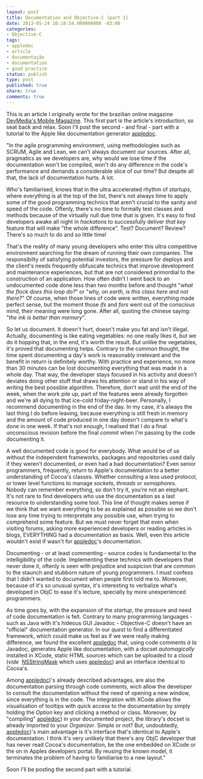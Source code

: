 ```yaml
---
layout: post
title: Documentation and Objective-C (part 1)
date: 2013-05-24 16:18:54.000000000 -03:00
categories:
- Objective-C
tags:
- appledoc
- article
- documentação
- documentation
- good practice
status: publish
type: post
published: true
share: true
comments: true
---
```


This is an article I originally wrote for the brazilian online magazine
[DevMedia's Mobile Magazine](http://www.devmedia.com.br/aprenda-a-documentar-seus-projetos-em-objective-c-revista-mobile-magazine-48/27964).
This first part is the article's introduction, so seat back and relax. Soon I'll
post the second - and final - part with a tutorial to the Apple like
documentation generator [appledoc](http://gentlebytes.com/appledoc/).

"In the agile programming environment, using methodologies such as SCRUM, Agile
and Lean, we can't always document our sources. After all, pragmatics as we
developers are, why would we lose time if the documentation won't be compiled,
won't do any difference in the code's performance and demands a considerable
slice of our time? But despite all that, the lack of documentation hurts. A lot.

Who's familiarised, knows that in the ultra accelerated rhythm of *startups*,
where everything is at the top of the list, there's not always time to apply
some of the good programming technics that aren't crucial to the sanity and
speed of the code. Oftenly, there's no time to formally test classes and methods
because of the virtually null due time that is given. It's easy to find
developers awake all night in *hackatons* to successfully deliver *that key*
feature that will make "the whole difference". Test? Document? Review? There's
so much to do and so little time!

That's the reality of many young developers who enter this ultra competitive
environment searching for the dream of running their own companies. The
responsibilty of satisfying potential investors, the pressure for deploys and
the client's needs frequently obfuscate technics that improve development and
maintenance experiences, but that are not considered primordial to the
construction of an application. How often didn't I went back to an undocumented
code done less than two months before and thought "*what the flock does this
loop do?*" or "*why, on earth, is this class here and not there?*" Of course,
when those lines of code were written, everything made perfect sense, but the
moment those *ifs* and *fors* went out of the conscious mind, their meaning were
long gone. After all, quoting the chinese saying: "*the ink is better than memory*".

So let us document. It doesn't hurt, doesn't make you fat and isn't illegal.
Actually, documenting is like eating vegetables: no one really likes it, but we
do it hopping that, in the end, it's worth the result. But unlike the vegetables,
it's proved that documenting helps. Contrary to the common thought, the time
spent documenting a day's work is reasonably irrelevant and the benefit in return
is definitely worthy. With practice and experience, no more than 30 minutes can
be lost documenting everything that was made in a whole day. That way, the
developer stays focused in his activity and doesn't deviates doing other stuff
that draws his attention or stand in his way of writing the best possible
algorithm. Therefore, don't wait until the end of the week, when the work pile
up, part of the features were already forgotten and we're all dying to that
ice-cold friday-night-beer. Personally, I recommend documenting in the end of
the day. In my case, it's always the last thing I do before leaving, because
everything is still fresh in memory and the amount of code produced in one day
doesn't compare to what's done in one week. If that's not enough, I realised
that I do a final unconscious revision before the final *commit* when I'm
passing by the code documenting it.

A well documented code is good for everybody. What would be of us without the
independent frameworks, packages and repositories used daily if they weren't
documented, or even had a bad documentation? Even senior programmers, frequently,
return to Apple's documentation to a better understanding of Cocoa's classes.
Whether consulting a less used protocol, or lower level functions to manage
*sockets*, *threads* or *semaphores*. Nobody can remember everything, so don't
try it, you're not an elephant. It's not rare to find developers who use the
documentation as a last resource to understanding some tool. This line of thought
makes sense if we think that we want everything to be as explained as possible
so we don't lose any time trying to interpretate any possible use, when trying
to comprehend some feature. But we must never forget that even when visiting
forums, asking more experienced developers or reading articles in blogs,
EVERYTHING had a documentation as basis. Well, even this article wouldn't exist
if wasn't for [appledoc](http://gentlebytes.com/appledoc/)'s documentation.

Documenting - or at least commenting - source codes is fundamental to the
intelligibility of the code. Implementing these technics with developers that
never done it, oftenly is seen with prejudice and suspicion that are common to
the staunch and stubborn nature of young programmers. I must confess that I
didn't wanted to document when people first told me to. Moreover, because of
it's so unusual syntax, it's interesting to verbalize what's developed in ObjC
to ease it's lecture, specially by more unexperienced programmers.

As time goes by, with the expansion of the *startup*, the pressure and need of
code documentation is felt. Contrary to many programming languages - such as
Java with it's hideous GUI Javadoc - Objective-C doesn't have an "official"
documentation generator. In our *quest* to find a differentiated framework, which
could make us feel as if we were really making difference, we found the excellent
[appledoc](http://gentlebytes.com/appledoc/) that, using code comments *à la*
Javadoc, generates Apple like documentation, with a docset *automagically*
installed in XCode, static HTML sources which can be uploaded to a cloud (*vide* 
[NSStringMask](http://fjcaetano.github.io/NSStringMask/1.1.2/) which uses
[appledoc](http://gentlebytes.com/appledoc/)) and an interface identical to Cocoa's.

Among [appledoc](http://gentlebytes.com/appledoc/))'s already described advantages,
are also the documentation parsing through code comments, wich allow the developer
to consult the documentation without the need of opening a new window, since
everything is in the code. The integration with XCode allows the visualisation of
tooltips with quick access to the documentation by simply holding the *Option*
key and clicking a method or class. Moreover, by "compiling" [appledoc](http://gentlebytes.com/appledoc/))
in your documented project, the library's docset is already imported to your
*Organizer*. Simple or not? But, undoubtedly, [appledoc](http://gentlebytes.com/appledoc/))'s
main advantage is it's interface that's identical to Apple's documentation. I
think it's very unlikely that there's any ObjC developer that has never read
Cocoa's documentation, be the one embedded on XCode or the on in Apples developers
portal. By reusing the known model, it terminates the problem of having to
familiarise to a new layout."

Soon I'll be posting the second part with a tutorial.
